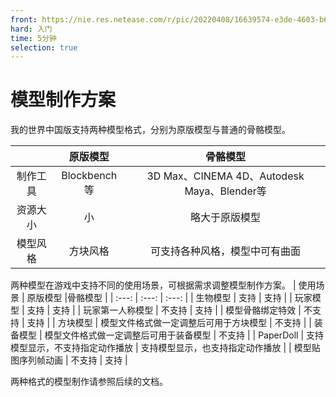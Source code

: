 ```yaml
---
front: https://nie.res.netease.com/r/pic/20220408/16639574-e3de-4603-b64d-664b1fa77236.png
hard: 入门
time: 5分钟
selection: true
---
```


# 模型制作方案

我的世界中国版支持两种模型格式，分别为原版模型与普通的骨骼模型。

|  | 原版模型 |骨骼模型 |
| :---: | :---: | :---: |
| 制作工具 | Blockbench等     | 3D Max、CINEMA 4D、Autodesk Maya、Blender等 |
| 资源大小 | 小 | 略大于原版模型 |
| 模型风格 | 方块风格| 可支持各种风格，模型中可有曲面 |

两种模型在游戏中支持不同的使用场景，可根据需求调整模型制作方案。
| 使用场景 | 原版模型 |骨骼模型 |
| :---: | :---: | :---: |
| 生物模型 | 支持 | 支持 |
| 玩家模型 | 支持 | 支持 |
| 玩家第一人称模型 | 不支持 | 支持 |
| 模型骨骼绑定特效 | 不支持 | 支持 |
| 方块模型 | 模型文件格式做一定调整后可用于方块模型 | 不支持 |
| 装备模型 | 模型文件格式做一定调整后可用于装备模型 | 不支持 |
| PaperDoll | 支持模型显示，不支持指定动作播放 | 支持模型显示，也支持指定动作播放 |
| 模型贴图序列帧动画 | 不支持 | 支持 |

两种格式的模型制作请参照后续的文档。
